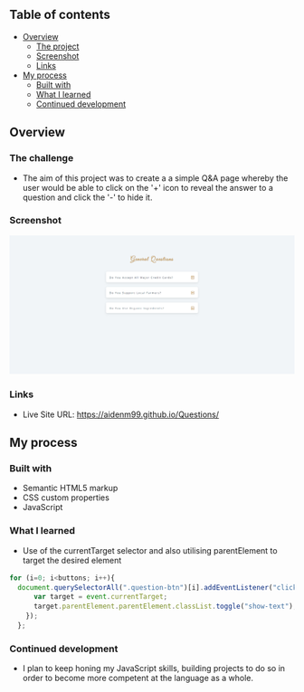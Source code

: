 ## Table of contents

- [Overview](#overview)
  - [The project](#the-project)
  - [Screenshot](#screenshot)
  - [Links](#links)
- [My process](#my-process)
  - [Built with](#built-with)
  - [What I learned](#what-i-learned)
  - [Continued development](#continued-development)

## Overview

### The challenge

- The aim of this project was to create a a simple Q&A page whereby the user would be able to click on the '+' icon to reveal the answer to a question and
click the '-' to hide it.

### Screenshot

![](./Questions.png)

### Links

- Live Site URL: https://aidenm99.github.io/Questions/

## My process

### Built with

- Semantic HTML5 markup
- CSS custom properties
- JavaScript

### What I learned

- Use of the currentTarget selector and also utilising parentElement to target the desired element

```js
for (i=0; i<buttons; i++){
  document.querySelectorAll(".question-btn")[i].addEventListener("click", function(){
      var target = event.currentTarget;
      target.parentElement.parentElement.classList.toggle("show-text");
    });
  };
```

### Continued development

- I plan to keep honing my JavaScript skills, building projects to do so in order to become more competent at the language as a whole.


